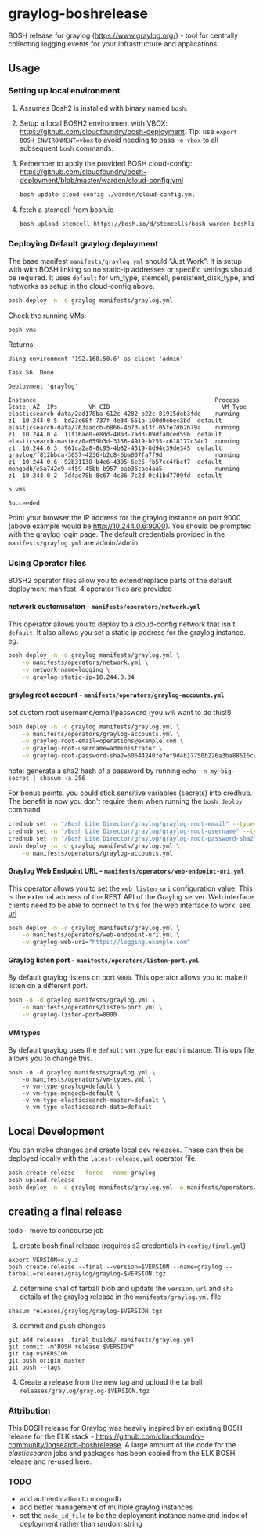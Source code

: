 # graylog-boshrelease

BOSH release for graylog (<https://www.graylog.org/>) - tool for centrally collecting logging events for your infrastructure and applications.

## Usage

### Setting up local environment

1. Assumes Bosh2 is installed with binary named `bosh`.

1. Setup a local BOSH2 environment with VBOX: <https://github.com/cloudfoundry/bosh-deployment>. Tip: use `export BOSH_ENVIRONMENT=vbox` to avoid needing to pass `-e vbox` to all subsequent `bosh` commands.

1. Remember to apply the provided BOSH cloud-config: <https://github.com/cloudfoundry/bosh-deployment/blob/master/warden/cloud-config.yml>

    ```bash
    bosh update-cloud-config ./warden/cloud-config.yml
    ```

1. fetch a stemcell from bosh.io

    ```bash
    bosh upload stemcell https://bosh.io/d/stemcells/bosh-warden-boshlite-ubuntu-trusty-go_agent
    ```

### Deploying Default graylog deployment

The base manifest `manifests/graylog.yml` should "Just Work".
It is setup with with BOSH linking so no static-ip addresses or specific settings should be required.  It uses `default` for vm_type, stemcell, persistent_disk_type, and networks as setup in the cloud-config above.

```bash
bosh deploy -n -d graylog manifests/graylog.yml
```

Check the running VMs:

```bash
bosh vms
```

Returns:

```text
Using environment '192.168.50.6' as client 'admin'

Task 56. Done

Deployment 'graylog'

Instance                                                   Process State  AZ  IPs         VM CID                                VM Type
elasticsearch-data/2ad178ba-612c-4282-b22c-81915deb3fdd    running        z1  10.244.0.5  bd23c68f-737f-4e34-551a-100d0ebec3bd  default
elasticsearch-data/763aadcb-b866-4b73-a13f-05fe7db2b79a    running        z1  10.244.0.4  11f16ae0-e8dd-48a3-7ad3-09dfa0ced59b  default
elasticsearch-master/0a659b3d-3156-4919-b255-c618177c34c7  running        z1  10.244.0.3  961ca2a8-8c95-4b82-4519-8d94c39de345  default
graylog/f812bbca-3057-4236-b2c8-6ba007fa7f9d               running        z1  10.244.0.6  92b31138-b4e6-4395-6e25-fb57cc4fbcf7  default
mongodb/e5a742e9-4f59-45bb-b957-bab36cae4aa5               running        z1  10.244.0.2  7d4ae78b-8c67-4c86-7c2d-0c41bd7709fd  default

5 vms

Succeeded
```

Point your browser the IP address for the graylog instance on port 9000 (above example would be <http://10.244.0.6:9000>).
You should be prompted with the graylog login page.  The default credentials provided in the `manifests/graylog.yml` are admin/admin.

### Using Operator files

BOSH2 operator files allow you to extend/replace parts of the default deployment manifest.  4 operator files are provided

#### network customisation - `manifests/operators/network.yml`

This operator allows you to deploy to a cloud-config network that isn't `default`.  It also allows you set a static ip address for the graylog instance.
eg.

```bash
bosh deploy -n -d graylog manifests/graylog.yml \
    -o manifests/operators/network.yml \
    -v network-name=logging \
    -v graylog-static-ip=10.244.0.34
```

#### graylog root account  - `manifests/operators/graylog-accounts.yml`

set custom root username/email/password (you *will* want to do this!!)

```bash
bosh deploy -n -d graylog manifests/graylog.yml \
    -o manifests/operators/graylog-accounts.yml \
    -v graylog-root-email=operations@example.com \
    -v graylog-root-username=administrator \
    -v graylog-root-password-sha2=60644240fe7ef9d4b17750b226a3ba88516cea9446439d275e922377f658fc4a
```

note: generate a sha2 hash of a password by running `echo -n my-big-secret | shasum -a 256`

For bonus points, you could stick sensitive variables (secrets) into credhub.  The benefit is now you don't require them when running the `bosh deploy` command.

```bash
credhub set -n "/Bosh Lite Director/graylog/graylog-root-email" --type=value -v "operations@example.com"
credhub set -n "/Bosh Lite Director/graylog/graylog-root-username" --type=value -v "administrator"
credhub set -n "/Bosh Lite Director/graylog/graylog-root-password-sha2" --type=value -v "60644240fe7ef9d4b17750b226a3ba88516cea9446439d275e922377f658fc4a"
bosh deploy -n -d graylog manifests/graylog.yml \
    -o manifests/operators/graylog-accounts.yml
```

#### Graylog Web Endpoint URL  - `manifests/operators/web-endpoint-uri.yml`

This operator allows you to set the `web_listen_uri` configuration value.  This is the external address of the REST API of the Graylog server. Web interface clients need to be able to connect to this for the web interface to work. see [url](http://docs.graylog.org/en/2.2/pages/configuration/web_interface.html)

```bash
bosh deploy -n -d graylog manifests/graylog.yml \
    -o manifests/operators/web-endpoint-uri.yml \
    -v graylog-web-uri="https://logging.example.com"
```

#### Graylog listen port  - `manifests/operators/listen-port.yml`

By default graylog listens on port `9000`.  This operator allows you to make it listen on a different port.

```bash
bosh -n -d graylog manifests/graylog.yml \
    -o manifests/operators/listen-port.yml \
    -v graylog-listen-port=8000
```

#### VM types

By default graylog uses the `default` vm_type for each instance.  This ops file allows you to change this.

```
bosh -n -d graylog manifests/graylog.yml \
    -o manifests/operators/vm-types.yml \
    -v vm-type-graylog=default \
    -v vm-type-mongodb=default \
    -v vm-type-elasticsearch-master=default \
    -v vm-type-elasticsearch-data=default
```

## Local Development

You can make changes and create local dev releases.
These can then be deployed locally with the `latest-release.yml` operator file.

```bash
bosh create-release --force --name graylog
bosh upload-release
bosh deploy -n -d graylog manifests/graylog.yml -o manifests/operators/latest-release.yml
```

## creating a final release
todo - move to concourse job
1.  create bosh final release (requires s3 credentials in `config/final.yml`)
```
export VERSION=x.y.z
bosh create-release --final --version=$VERSION --name=graylog --tarball=releases/graylog/graylog-$VERSION.tgz
```
2. determine sha1 of tarball blob and update the `version`, `url` and `sha` details of the graylog release in the `manifests/graylog.yml` file
```
shasum releases/graylog/graylog-$VERSION.tgz
```
3. commit and push changes
```
git add releases .final_builds/ manifests/graylog.yml
git commit -m"BOSH release $VERSION"
git tag v$VERSION
git push origin master
git push --tags
```
4. Create a release from the new tag and upload the tarball `releases/graylog/graylog-$VERSION.tgz`

### Attribution

This BOSH release for Graylog was heavily inspired by an existing BOSH release for the ELK stack - <https://github.com/cloudfoundry-community/logsearch-boshrelease>.
A large amount of the code for the _elasticsearch_ jobs and packages has been copied from the ELK BOSH release and re-used here.

### TODO

- add authentication to mongodb
- add better management of multiple graylog instances
- set the `node_id_file` to be the deployment instance name and index of deployment rather than random string
